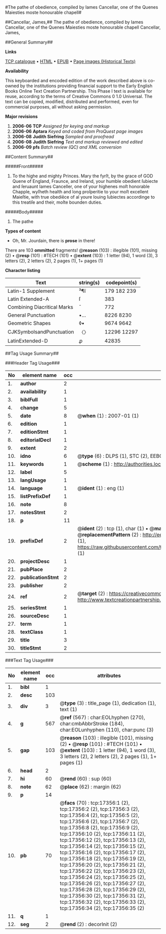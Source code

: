 #The pathe of obedience, compiled by Iames Cancellar, one of the Quenes Maiesties moste honourable chapell#

##Cancellar, James,##
The pathe of obedience, compiled by Iames Cancellar, one of the Quenes Maiesties moste honourable chapell
Cancellar, James,

##General Summary##

**Links**

[TCP catalogue](http://www.ota.ox.ac.uk/tcp/)  • 
[HTML](http://tei.it.ox.ac.uk/tcp/Texts-HTML/free/A17/A17900.html)  • 
[EPUB](http://tei.it.ox.ac.uk/tcp/Texts-EPUB/free/A17/A17900.epub) • 
[Page images (Historical Texts)](https://data.historicaltexts.jisc.ac.uk/view?pubId=eebo-99852054e&pageId=eebo-99852054e-17356-1)

**Availability**

This keyboarded and encoded edition of the
	       work described above is co-owned by the institutions
	       providing financial support to the Early English Books
	       Online Text Creation Partnership. This Phase I text is
	       available for reuse, according to the terms of Creative
	       Commons 0 1.0 Universal. The text can be copied,
	       modified, distributed and performed, even for
	       commercial purposes, all without asking permission.

**Major revisions**

1. __2006-06__ __TCP__ *Assigned for keying and markup*
1. __2006-06__ __Aptara__ *Keyed and coded from ProQuest page images*
1. __2006-08__ __Judith Siefring__ *Sampled and proofread*
1. __2006-08__ __Judith Siefring__ *Text and markup reviewed and edited*
1. __2006-09__ __pfs__ *Batch review (QC) and XML conversion*

##Content Summary##

#####Front#####

1. To the highe
and mighty Princes. Mary the
fyrſt, by the grace of GOD Quene of
England, Fraunce, and Ireland, your
humble obedient ſubiecte and ſeruaunt
Iames Canceller, one of your highenes
moſt honorable Chapple, wyſheth
health and long proſperitie
to your moſt excellent Maieſtie,
with true obediēce of al youre
louing ſubiectes accordinge
to this treatiſe and their,
moſte bounden
duties.

#####Body#####

1. The pathe

**Types of content**

  * Oh, Mr. Jourdain, there is **prose** in there!

There are 103 **ommitted** fragments! 
 @__reason__ (103) : illegible (101), missing (2)  •  @__resp__ (101) : #TECH (101)  •  @__extent__ (103) : 1 letter (94), 1 word (3), 3 letters (2), 2 letters (2), 2 pages (1), 1+ pages (1)

**Character listing**


|Text|string(s)|codepoint(s)|
|---|---|---|
|Latin-1 Supplement|³¶ï|179 182 239|
|Latin Extended-A|ſ|383|
|Combining             Diacritical Marks|̄|772|
|General Punctuation|•…|8226 8230|
|Geometric Shapes|◊▪|9674 9642|
|CJKSymbolsandPunctuation|〈〉|12296 12297|
|LatinExtended-D|ꝓ|42835|

##Tag Usage Summary##

###Header Tag Usage###

|No|element name|occ|attributes|
|---|---|---|---|
|1.|__author__|2||
|2.|__availability__|1||
|3.|__biblFull__|1||
|4.|__change__|5||
|5.|__date__|8| @__when__ (1) : 2007-01 (1)|
|6.|__edition__|1||
|7.|__editionStmt__|1||
|8.|__editorialDecl__|1||
|9.|__extent__|2||
|10.|__idno__|6| @__type__ (6) : DLPS (1), STC (2), EEBO-CITATION (1), PROQUEST (1), VID (1)|
|11.|__keywords__|1| @__scheme__ (1) : http://authorities.loc.gov/ (1)|
|12.|__label__|5||
|13.|__langUsage__|1||
|14.|__language__|1| @__ident__ (1) : eng (1)|
|15.|__listPrefixDef__|1||
|16.|__note__|8||
|17.|__notesStmt__|2||
|18.|__p__|11||
|19.|__prefixDef__|2| @__ident__ (2) : tcp (1), char (1)  •  @__matchPattern__ (2) : ([0-9\-]+):([0-9IVX]+) (1), (.+) (1)  •  @__replacementPattern__ (2) : http://eebo.chadwyck.com/downloadtiff?vid=$1&page=$2 (1), https://raw.githubusercontent.com/textcreationpartnership/Texts/master/tcpchars.xml#$1 (1)|
|20.|__projectDesc__|1||
|21.|__pubPlace__|2||
|22.|__publicationStmt__|2||
|23.|__publisher__|2||
|24.|__ref__|2| @__target__ (2) : https://creativecommons.org/publicdomain/zero/1.0/ (1), http://www.textcreationpartnership.org/docs/. (1)|
|25.|__seriesStmt__|1||
|26.|__sourceDesc__|1||
|27.|__term__|1||
|28.|__textClass__|1||
|29.|__title__|3||
|30.|__titleStmt__|2||


###Text Tag Usage###

|No|element name|occ|attributes|
|---|---|---|---|
|1.|__bibl__|1||
|2.|__desc__|103||
|3.|__div__|3| @__type__ (3) : title_page (1), dedication (1), text (1)|
|4.|__g__|567| @__ref__ (567) : char:EOLhyphen (270), char:cmbAbbrStroke (184), char:EOLunhyphen (110), char:punc (3)|
|5.|__gap__|103| @__reason__ (103) : illegible (101), missing (2)  •  @__resp__ (101) : #TECH (101)  •  @__extent__ (103) : 1 letter (94), 1 word (3), 3 letters (2), 2 letters (2), 2 pages (1), 1+ pages (1)|
|6.|__head__|2||
|7.|__hi__|60| @__rend__ (60) : sup (60)|
|8.|__note__|62| @__place__ (62) : margin (62)|
|9.|__p__|14||
|10.|__pb__|70| @__facs__ (70) : tcp:17356:1 (2), tcp:17356:2 (2), tcp:17356:3 (2), tcp:17356:4 (2), tcp:17356:5 (2), tcp:17356:6 (2), tcp:17356:7 (2), tcp:17356:8 (2), tcp:17356:9 (2), tcp:17356:10 (2), tcp:17356:11 (2), tcp:17356:12 (2), tcp:17356:13 (2), tcp:17356:14 (2), tcp:17356:15 (2), tcp:17356:16 (2), tcp:17356:17 (2), tcp:17356:18 (2), tcp:17356:19 (2), tcp:17356:20 (2), tcp:17356:21 (2), tcp:17356:22 (2), tcp:17356:23 (2), tcp:17356:24 (2), tcp:17356:25 (2), tcp:17356:26 (2), tcp:17356:27 (2), tcp:17356:28 (2), tcp:17356:29 (2), tcp:17356:30 (2), tcp:17356:31 (2), tcp:17356:32 (2), tcp:17356:33 (2), tcp:17356:34 (2), tcp:17356:35 (2)|
|11.|__q__|1||
|12.|__seg__|2| @__rend__ (2) : decorInit (2)|
